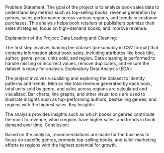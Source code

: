 Problem Statement:
The goal of the project is to analyze book sales data to understand key metrics such as top-selling books, revenue generation by genres, sales performance across various regions, and trends in customer purchases. This analysis helps book retailers or publishers optimize their sales strategies, focus on high-demand books, and improve revenue.

Explanation of the Project:
Data Loading and Cleaning:

The first step involves loading the dataset (presumably in CSV format) that contains information about book sales, including attributes like book title, author, genre, price, units sold, and region.
Data cleaning is performed to handle missing or incorrect values, remove duplicates, and ensure the dataset is ready for analysis.
Exploratory Data Analysis (EDA):

The project involves visualizing and exploring the dataset to identify patterns and trends.
Metrics like total revenue generated by each book, total units sold by genre, and sales across regions are calculated and visualized.
Bar charts, line graphs, and other visual tools are used to illustrate insights such as top-performing authors, bestselling genres, and regions with the highest sales.
Key Insights:

The analysis provides insights such as which books or genres contribute the most to revenue, which regions have higher sales, and trends in book demand over time.
Conclusion:

Based on the analysis, recommendations are made for the business to focus on specific genres, promote top-selling books, and tailor marketing efforts to regions with the highest potential for growth.
